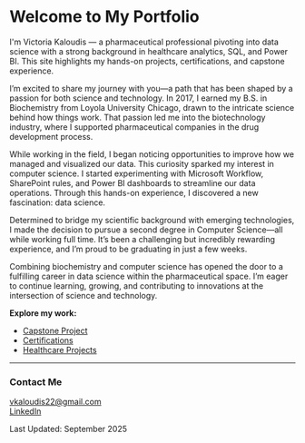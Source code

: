 # Welcome to My Portfolio

I'm Victoria Kaloudis — a pharmaceutical professional pivoting into data science with a strong background in healthcare analytics, SQL, and Power BI. This site highlights my hands-on projects, certifications, and capstone experience.

I’m excited to share my journey with you—a path that has been shaped by a passion for both science and technology. In 2017, I earned my B.S. in Biochemistry from Loyola University Chicago, drawn to the intricate science behind how things work. That passion led me into the biotechnology industry, where I supported pharmaceutical companies in the drug development process.

While working in the field, I began noticing opportunities to improve how we managed and visualized our data. This curiosity sparked my interest in computer science. I started experimenting with Microsoft Workflow, SharePoint rules, and Power BI dashboards to streamline our data operations. Through this hands-on experience, I discovered a new fascination: data science.

Determined to bridge my scientific background with emerging technologies, I made the decision to pursue a second degree in Computer Science—all while working full time. It’s been a challenging but incredibly rewarding experience, and I’m proud to be graduating in just a few weeks.

Combining biochemistry and computer science has opened the door to a fulfilling career in data science within the pharmaceutical space. I’m eager to continue learning, growing, and contributing to innovations at the intersection of science and technology.

**Explore my work:**

- [Capstone Project](https://victoria-kaloudis22.github.io/capstone/)
- [Certifications](https://victoria-kaloudis22.github.io/certifications/)
- [Healthcare Projects](https://victoria-kaloudis22.github.io/healthcare-projects/)

---

### Contact Me

vkaloudis22@gmail.com  
[LinkedIn](https://linkedin.com/in/victoria-kaloudis)  

Last Updated: September 2025


